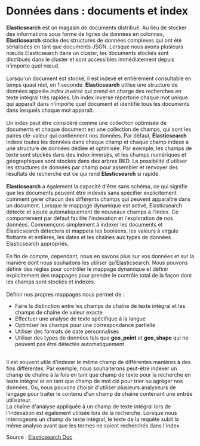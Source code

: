 # Données dans : documents et index

**Elasticsearch** est un magasin de documents distribué. Au lieu de stocker des informations sous forme de lignes de données en colonnes, **Elasticsearch** stocke des structures de données complexes qui ont été sérialisées en tant que documents JSON. Lorsque nous avons plusieurs nœuds Elasticsearch dans un cluster, les documents stockés sont distribués dans le cluster et sont accessibles immédiatement depuis n'importe quel nœud.
<br><br>
Lorsqu'un document est stocké, il est indexé et entièrement consultable en temps quasi réel, en 1 seconde. **Elasticsearch** utilise une structure de données appelée *index inversé* qui prend en charge des recherches en texte intégral très rapides. Un index inversé répertorie chaque mot unique qui apparaît dans n'importe quel document et identifie tous les documents dans lesquels chaque mot apparaît.
<br><br>
Un index peut être considéré comme une collection optimisée de documents et chaque document est une collection de champs, qui sont les paires clé-valeur qui contiennent nos données. Par défaut, **Elasticsearch** indexe toutes les données dans chaque champ et chaque champ indexé a une structure de données dédiée et optimisée. Par exemple, les champs de texte sont stockés dans des index inversés, et les champs numériques et géographiques sont stockés dans des arbres BKD. La possibilité d'utiliser les structures de données par champ pour assembler et renvoyer des résultats de recherche est ce qui rend **Elasticsearch** si rapide.
<br><br>
**Elasticsearch** a également la capacité d'être sans schéma, ce qui signifie que les documents peuvent être indexés sans spécifier explicitement comment gérer chacun des différents champs qui peuvent apparaître dans un document. Lorsque le mappage dynamique est activé, Elasticsearch détecte et ajoute automatiquement de nouveaux champs à l'index. Ce comportement par défaut facilite l'indexation et l'exploration de nos données. Commençons simplement à indexer les documents et Elasticsearch détectera et mappera les booléens, les valeurs à virgule flottante et entières, les dates et les chaînes aux types de données Elasticsearch appropriés.
<br><br>
En fin de compte, cependant, nous en savons plus sur vos données et sur la manière dont nous souhaitons les utiliser qu'Elasticsearch. Nous pouvons définir des règles pour contrôler le mappage dynamique et définir explicitement des mappages pour prendre le contrôle total de la façon dont les champs sont stockés et indexés.
<br><br>
Définir nos propres mappages nous permet de :

- Faire la distinction entre les champs de chaîne de texte intégral et les champs de chaîne de valeur exacte
- Effectuer une analyse de texte spécifique à la langue
- Optimiser les champs pour une correspondance partielle
- Utiliser des formats de date personnalisés
- Utiliser des types de données tels que **geo_point** et **geo_shape** qui ne peuvent pas être détectés automatiquement
<br>
Il est souvent utile d'indexer le même champ de différentes manières à des fins différentes. Par exemple, nous souhaiterons peut-être indexer un champ de chaîne à la fois en tant que champ de texte pour la recherche en texte intégral et en tant que champ de mot clé pour trier ou agréger nos données. Ou, nous pouvons choisir d'utiliser plusieurs analyseurs de langage pour traiter le contenu d'un champ de chaîne contenant une entrée utilisateur.
<br>
La chaîne d'analyse appliquée à un champ de texte intégral lors de l'indexation est également utilisée lors de la recherche. Lorsque nous interrogeons un champ de texte intégral, le texte de la requête subit la même analyse avant que les termes ne soient recherchés dans l'index.

Source : [Elasticsearch Doc](https://www.elastic.co/guide/index.html)